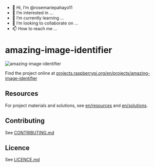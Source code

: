 - 👋 Hi, I’m @rosemariepahayo11
- 👀 I’m interested in ...
- 🌱 I’m currently learning ...
- 💞️ I’m looking to collaborate on ...
- 📫 How to reach me ...

<!---
rosemariepahayo11/rosemariepahayo11 is a ✨ special ✨ repository because its `README.md` (this file) appears on your GitHub profile.
You can click the Preview link to take a look at your changes.
--->
# amazing-image-identifier

![amazing-image-identifier](https://user-images.githubusercontent.com/99250100/155882853-d550836e-f65d-4710-b72d-2460c0143778.png)


Find the project online at [projects.raspberrypi.org/en/projects/amazing-image-identifier](https://projects.raspberrypi.org/en/projects/amazing-image-identifier)

## Resources
For project materials and solutions, see [en/resources](https://github.com/raspberrypilearning/amazing-image-identifier/tree/master/en/resources) and [en/solutions](https://github.com/raspberrypilearning/amazing-image-identifier/tree/master/en/solutions).

## Contributing
See [CONTRIBUTING.md](CONTRIBUTING.md)

## Licence
 See [LICENCE.md](LICENCE.md)
